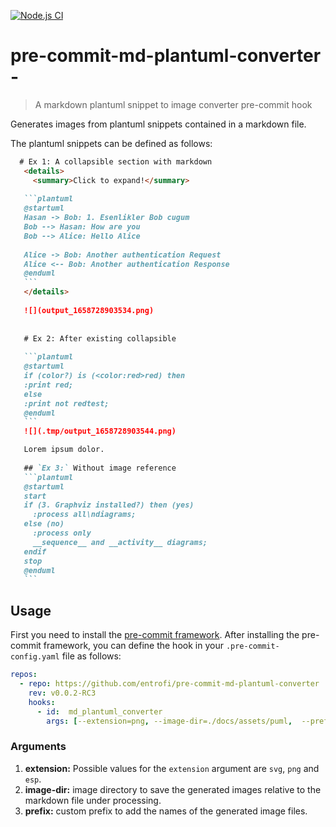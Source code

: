 [![Node.js CI](https://github.com/entrofi/pre-commit-md-plantuml-converter/actions/workflows/node.js.yml/badge.svg)](https://github.com/entrofi/pre-commit-md-plantuml-converter/actions/workflows/node.js.yml)

# pre-commit-md-plantuml-converter - 
> A markdown plantuml snippet to image converter pre-commit hook

<!-- toc -->

<!-- Regenerate with "pre-commit run -a markdown-toc" -->

<!-- tocstop -->

Generates images from plantuml snippets contained in a markdown file. 

The plantuml snippets can be defined as follows: 

~~~markdown
  # Ex 1: A collapsible section with markdown
   <details>
     <summary>Click to expand!</summary>
   
   ```plantuml
   @startuml
   Hasan -> Bob: 1. Esenlikler Bob cugum
   Bob --> Hasan: How are you
   Bob --> Alice: Hello Alice
   
   Alice -> Bob: Another authentication Request
   Alice <-- Bob: Another authentication Response
   @enduml
   ```
   </details>
   
   ![](output_1658728903534.png)
   
   
   # Ex 2: After existing collapsible
   
   ```plantuml
   @startuml
   if (color?) is (<color:red>red) then
   :print red;
   else
   :print not redtest;
   @enduml
   ```
   ![](.tmp/output_1658728903544.png)

   Lorem ipsum dolor.
   
   ## `Ex 3:` Without image reference
   ```plantuml
   @startuml
   start
   if (3. Graphviz installed?) then (yes)
     :process all\ndiagrams;
   else (no)
     :process only
     __sequence__ and __activity__ diagrams;
   endif
   stop
   @enduml
   ```
~~~

## Usage

First you need to install the [pre-commit framework](https://pre-commit.com/#install). After installing the pre-commit framework, you can define the hook in your `.pre-commit-config.yaml` file as follows: 

```yaml
repos:
  - repo: https://github.com/entrofi/pre-commit-md-plantuml-converter
    rev: v0.0.2-RC3
    hooks:
      - id:  md_plantuml_converter
        args: [--extension=png, --image-dir=./docs/assets/puml,  --prefix= ]
```

### Arguments
1. **extension:** Possible values for the `extension` argument are `svg`, `png` and `esp`.
2. **image-dir:** image directory to save the generated images relative to the markdown file under processing. 
3. **prefix:** custom prefix to add the names of the generated image files.  